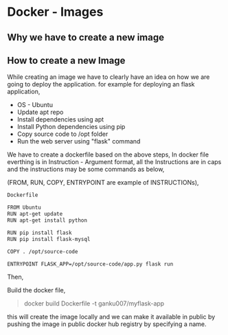 # Docker - Images

## Why we have to create a new image


## How to create a new Image

While creating an image we have to clearly have an idea on how we are going to deploy the application. for example for deploying an flask application,

* OS - Ubuntu
* Update apt repo
* Install dependencies using apt
* Install Python dependencies using pip
* Copy source code to /opt folder
* Run the web server using "flask" command

We have to create a dockerfile based on the above steps,  In docker file everthing is in Instruction - Argument format,  all the Instructions are in caps  and the instructions may be some commands as below,

(FROM, RUN, COPY, ENTRYPOINT are example of INSTRUCTIONs),

```bash
Dockerfile

FROM Ubuntu
RUN apt-get update
RUN apt-get install python

RUN pip install flask
RUN pip install flask-mysql

COPY . /opt/source-code

ENTRYPOINT FLASK_APP=/opt/source-code/app.py flask run

```

Then,

Build the docker file,

> docker build Dockerfile -t ganku007/myflask-app

this will create the image locally and we can make it available in public by pushing the image in public docker hub registry by specifying a name.

